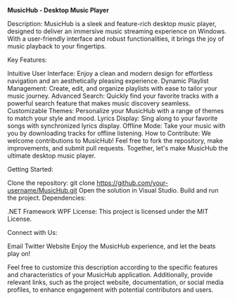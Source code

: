 **MusicHub - Desktop Music Player**

Description:
MusicHub is a sleek and feature-rich desktop music player, designed to deliver an immersive music streaming experience on Windows. With a user-friendly interface and robust functionalities, it brings the joy of music playback to your fingertips.

Key Features:

Intuitive User Interface: Enjoy a clean and modern design for effortless navigation and an aesthetically pleasing experience.
Dynamic Playlist Management: Create, edit, and organize playlists with ease to tailor your music journey.
Advanced Search: Quickly find your favorite tracks with a powerful search feature that makes music discovery seamless.
Customizable Themes: Personalize your MusicHub with a range of themes to match your style and mood.
Lyrics Display: Sing along to your favorite songs with synchronized lyrics display.
Offline Mode: Take your music with you by downloading tracks for offline listening.
How to Contribute:
We welcome contributions to MusicHub! Feel free to fork the repository, make improvements, and submit pull requests. Together, let's make MusicHub the ultimate desktop music player.

Getting Started:

Clone the repository: git clone https://github.com/your-username/MusicHub.git
Open the solution in Visual Studio.
Build and run the project.
Dependencies:

.NET Framework
WPF
License:
This project is licensed under the MIT License.

Connect with Us:

Email
Twitter
Website
Enjoy the MusicHub experience, and let the beats play on!

Feel free to customize this description according to the specific features and characteristics of your MusicHub application. Additionally, provide relevant links, such as the project website, documentation, or social media profiles, to enhance engagement with potential contributors and users.
